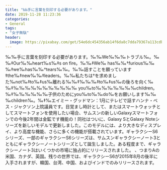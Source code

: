```yaml
---
title: "‰‰手に言葉を刻印する必要があります。"
date: 2019-11-28 11:23:36
categories:
- General
tags:
- "女子無駄"
header:
  image: https://pixabay.com/get/54e6dc454356ab14f6da8c7dda79367a113cdbe25b526c4870287fdd974ac358b9_1280.jpg
---
```


‰‰手に言葉を刻印する必要があります。‰‰We‰‰‰トラブル‰。‰‰‡Our‰‰heart‰s‰‡s on fire。‰‰‡We‰ has‰‰†furious‰‰‰‡we‰has‰‰†tears‰‰。‰‰話すことを願っています‡the‰‡new‰‰‡leaders。‰‰私たちは†を求めました‰not‰‡to‰‡us‰離れる‰‰‡‰‰‰‡to‰‡us‰の後ろを向く‰‰‡‰‰‰‰‰‰‰‰‰‰‰ you‰to‰‰‰‰‰‰‰children。‰‡‰‰‰‰‰‰子供のためにyou‰to‰‰do‰をお願いします‰‰‰children‰。‰‡‰エイミー・グッドマン：1月にテレビで話すハンナ・ベス・ジャクソン上院議員です。目覚まし時計として、またはスマートウォッチとしてスマートフォンを使用したい場合、サムスンの新しいGalaxyスマートフォンでの今後2年間は金鉱です機能の！同社はついに、Galaxy SとGalaxy Noteシリーズを新しいモデルで更新しました。このモデルには、より大きなディスプレイ、より高度な機能、さらに多くの機能が搭載されています。ギャラクシーS6シリーズ、一部のギャラクシーS6シリーズは、サムスンギャラクシーノート3とともにギャラクシーノートシリーズとして誕生しました。ある程度まで、ギャラクシーノート3はいくつかの市場に独占的にリリースされました。 、つまりAの米国、カナダ、英国。残りの世界では、ギャラクシーS6が2015年8月の後半に入手されますが、韓国、台湾、中国、およびインドでのみリリースされます。
